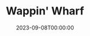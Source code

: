 ---
title: Wappin'  Wharf
date: 2023-09-08T00:00:00
opening_date: 1924-11-25
closing_date:
layout: productions
playbill:
Theatre: Theatre Jacksonville
cast:
- Betsy: Clara Johnson
- Patch-Eye: Don Ferrandou
- The Duke: E.S. Beauchamp-Nobbs
- Captain: Harlan Mann
- First Sailor: James Spencer
- Ships Captain: Lorenzo Baldwin
- Mey: Mrs.J.Wesley Stephens
- Second Sailor: Reed Dearing
- Darling: Winifred Snowden
crew:
- Stage Manager: Birsa Shepard
- Staging and lighting: Dick Grether
- Costumes and Props: Elaine I. Minick
- Assistant Director: Mrs. Lorenzo W. Baldwin
- Director: Mrs. William Macklin
understudies:
orchestra:
---
